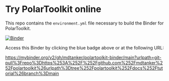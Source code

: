 # Try PolarToolkit online

This repo contains the `environment.yml` file necessary to build the Binder for PolarToolkit.

[![Binder](http://mybinder.org/badge_logo.svg)](https://mybinder.org/v2/gh/mdtanker/polartoolkit-binder/main?urlpath=git-pull%3Frepo%3Dhttps%253A%252F%252Fgithub.com%252Fmdtanker%252Fpolartoolkit%26urlpath%3Dtree%252Fpolartoolkit%252Fdocs%252Ftutorial%26branch%3Dmain)

Access this Binder by clicking the blue badge above or at the following URL:

https://mybinder.org/v2/gh/mdtanker/polartoolkit-binder/main?urlpath=git-pull%3Frepo%3Dhttps%253A%252F%252Fgithub.com%252Fmdtanker%252Fpolartoolkit%26urlpath%3Dtree%252Fpolartoolkit%252Fdocs%252Ftutorial%26branch%3Dmain
